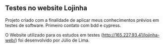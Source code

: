 ## Testes no website Lojinha

Projeto criado com a finalidade de aplicar meus conhecimentos prévios em testes de software.
Primeiro contato com bdd e cypress.

O Website utilizado para os estudos em testes (http://165.227.93.41/lojinha-web/) foi desenvolvido por Júlio de Lima.


